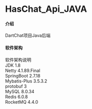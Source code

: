 # HasChat_Api_JAVA

#### 介绍
DartChat项目Java后端
#### 软件架构
软件架构说明<br/>
JDK 1.8 <br/>
Netty 4.1.89.Final <br/>
SpringBoot 2.7.18 <br/>
Mybatis-Plus 3.5.3.2<br/>
protobuf 3 <br/>
MySQL 8.0.34 <br/>
Redis 6.0.8 <br/>
RocketMQ 4.4.0

